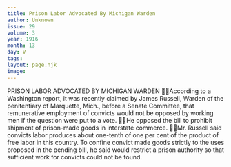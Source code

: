 ```yaml
---
title: Prison Labor Advocated By Michigan Warden
author: Unknown
issue: 29
volume: 3
year: 1916
month: 13
day: V
tags:
layout: page.njk
image:
---
```

PRISON LABOR ADVOCATED BY MICHIGAN WARDEN According to a Washington report, it was recently claimed by James Russell, Warden of the penitentiary of Marquette, Mich., before a Senate Committee, that remunerative employment of convicts would not be opposed by working men if the question were put to a vote. He opposed the bill to prohibit shipment of prison-made goods in interstate commerce. Mr. Russell said convicts labor produces about one-tenth of one per cent of the product of free labor in this country. To confine convict made goods strictly to the uses proposed in the pending bill, he said would restrict a prison authority so that sufficient work for convicts could not be found. 
